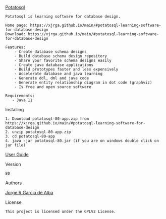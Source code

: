 [Potatosql](https://xjrga.github.io/main/#potatosql-learning-software-for-database-design "Potatosql: Database Design and Code Generation Software")

    Potatosql is learning software for database design.

    Home page: https://xjrga.github.io/main/#potatosql-learning-software-for-database-design
    Download: https://xjrga.github.io/main/#potatosql-learning-software-for-database-design

    Features:
        - Create database schema designs
        - Build database schema design repository
        - Share your favorite schema designs easily
        - Create java database applications
        - Build prototypes faster and less expensively
        - Accelerate database and java learning
        - Generate ddl, dml and java code
        - Generate entity relationship diagram in dot code (graphviz)
        - Is free and open source software

    Requirements:
       - Java 11

Installing

    1. Download potatosql-80-app.zip from https://xjrga.github.io/main/#potatosql-learning-software-for-database-design
    2. unzip potatosql-80-app.zip
    3. cd potatosql-80-app
    4. java -jar potatosql-80.jar (if you are on windows double click on jar file)

[User Guide](https://xjrga.github.io/main/#potatosql-learning-software-for-database-design "Potatosql: Database Design and Code Generation Software")

Version

    80

Authors

[Jorge R Garcia de Alba](https://xjrga.github.io "Jorge R Garcia de Alba")

License

    This project is licensed under the GPLV2 License.
